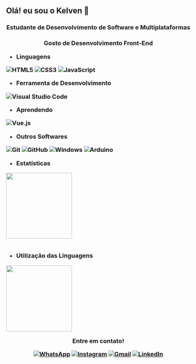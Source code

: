## Olá! eu sou o Kelven 👋

<h3 align="center">Estudante de Desenvolvimento de Software e Multiplataformas<h3>
<P align="center">Gosto de Desenvolvimento Front-End</p>

* __Linguagens__
  
![HTML5](https://img.shields.io/badge/html5-%23E34F26.svg?style=for-the-badge&logo=html5&logoColor=white)
![CSS3](https://img.shields.io/badge/css3-%231572B6.svg?style=for-the-badge&logo=css3&logoColor=white)
![JavaScript](https://img.shields.io/badge/javascript-%23323330.svg?style=for-the-badge&logo=javascript&logoColor=%23F7DF1E)

* __Ferramenta de Desenvolvimento__

![Visual Studio Code](https://img.shields.io/badge/Visual%20Studio%20Code-0078d7.svg?style=for-the-badge&logo=visual-studio-code&logoColor=white)


* __Aprendendo__

![Vue.js](https://img.shields.io/badge/vuejs-%2335495e.svg?style=for-the-badge&logo=vuedotjs&logoColor=%234FC08D)

* __Outros Softwares__

![Git](https://img.shields.io/badge/git-%23F05033.svg?style=for-the-badge&logo=git&logoColor=white)
![GitHub](https://img.shields.io/badge/github-%23121011.svg?style=for-the-badge&logo=github&logoColor=white)
![Windows](https://img.shields.io/badge/Windows-0078D6?style=for-the-badge&logo=windows&logoColor=white)
![Arduino](https://img.shields.io/badge/-Arduino-00979D?style=for-the-badge&logo=Arduino&logoColor=white)


* __Estatísticas__
  
<img height="180em" src="https://github-readme-stats.vercel.app/api?username=KelvenBento&show_icons=true&theme=radical"/>
  <br></br>
  
* __Utilização das Linguagens__
<img height="180em" src="https://github-readme-stats.vercel.app/api/top-langs/?username=KelvenBento&layout=compact&theme=radical&(https://github.com/anuraghazra/github-readme-stats)"/>

<!--Contato-->
<p align="center"><strong>Entre em contato!</strong><p>

<div align="center">
  
<a href="https://wa.me/qr/XF2VUWRUHZS5J1">![WhatsApp](https://img.shields.io/badge/WhatsApp-25D366?style=for-the-badge&logo=whatsapp&logoColor=white)</a>
<a href="https://www.instagram.com/kelven_bento/">![Instagram](https://img.shields.io/badge/Instagram-%23E4405F.svg?style=for-the-badge&logo=Instagram&logoColor=white)</a>
<a href="">![Gmail](https://img.shields.io/badge/Gmail-D14836?style=for-the-badge&logo=gmail&logoColor=white)</a>
<a href="https://www.linkedin.com/in/kelven-bento-fontes-4ab2b2210">![LinkedIn](https://img.shields.io/badge/linkedin-%230077B5.svg?style=for-the-badge&logo=linkedin&logoColor=white)</a>
  
</div>
